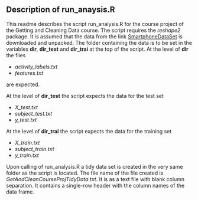 ## Description of run_anaysis.R

This readme describes the script run_analysis.R for 
the course project of the Getting and Cleaning Data course. 
The script requires the *reshape2* package.
It is assumed that the data from the link
<a href="http://archive.ics.uci.edu/ml/datasets/Human+Activity+Recognition+Using+Smartphones">SmartphoneDataSet</a> 
is downloaded and unpacked. 
The folder containing the data is to be set in the variables **dir**, **dir_test** and **dir_trai** at the top of the script.
At the level of **dir** the 
files

- *activity_labels.txt*  
- *features.txt* 

are expected.

At the level of **dir_test**
the script expects the data for the test set

- *X_test.txt*  
- *subject_test.txt*  
- *y_test.txt* 


At the level of **dir_trai** 
the script expects the data for the training set

- *X_train.txt*  
- *subject_train.txt*  
- *y_train.txt*  

Upon calling of run_analysis.R a tidy data set is created in the very same 
folder as the script is located. The file name of the file created is
*GetAndCleanCourseProjTidyData.txt*. It is as a text file with blank column separation. It contains a single-row header with the column names of the data frame.




